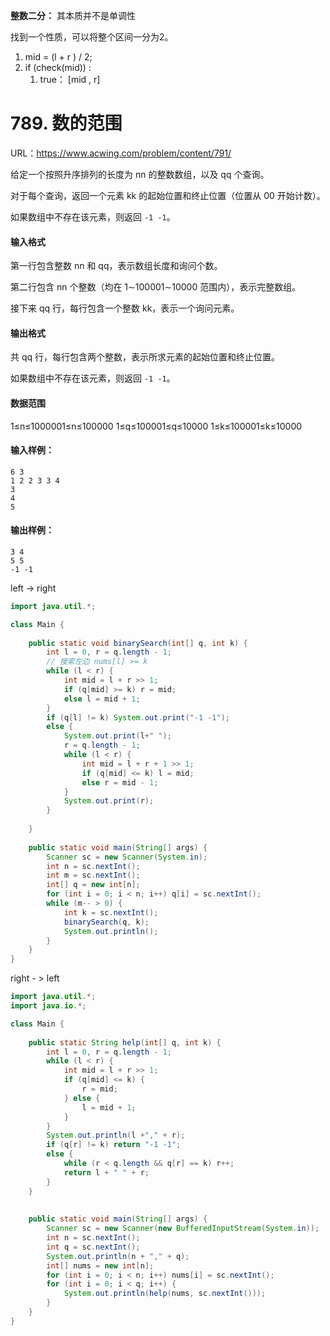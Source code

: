 **整数二分：** 其本质并不是单调性

找到一个性质，可以将整个区间一分为2。

1. mid = (l + r ) / 2;
2. if (check(mid)) :
   1. true： [mid , r]

# 789. 数的范围

URL：https://www.acwing.com/problem/content/791/

给定一个按照升序排列的长度为 nn 的整数数组，以及 qq 个查询。

对于每个查询，返回一个元素 kk 的起始位置和终止位置（位置从 00 开始计数）。

如果数组中不存在该元素，则返回 `-1 -1`。

#### 输入格式

第一行包含整数 nn 和 qq，表示数组长度和询问个数。

第二行包含 nn 个整数（均在 1∼100001∼10000 范围内），表示完整数组。

接下来 qq 行，每行包含一个整数 kk，表示一个询问元素。

#### 输出格式

共 qq 行，每行包含两个整数，表示所求元素的起始位置和终止位置。

如果数组中不存在该元素，则返回 `-1 -1`。

#### 数据范围

1≤n≤1000001≤n≤100000
1≤q≤100001≤q≤10000
1≤k≤100001≤k≤10000

#### 输入样例：

```
6 3
1 2 2 3 3 4
3
4
5
```

#### 输出样例：

```
3 4
5 5
-1 -1
```

left -> right

```java
import java.util.*;

class Main {
    
    public static void binarySearch(int[] q, int k) {
        int l = 0, r = q.length - 1;
        // 搜索左边 nums[l] >= k
        while (l < r) {
            int mid = l + r >> 1;
            if (q[mid] >= k) r = mid;
            else l = mid + 1;
        }
        if (q[l] != k) System.out.print("-1 -1");
        else {
            System.out.print(l+" ");
            r = q.length - 1;
            while (l < r) {
                int mid = l + r + 1 >> 1;
                if (q[mid] <= k) l = mid;
                else r = mid - 1;
            }
            System.out.print(r);
        }
   
    }
    
    public static void main(String[] args) {
        Scanner sc = new Scanner(System.in);
        int n = sc.nextInt();
        int m = sc.nextInt();
        int[] q = new int[n];
        for (int i = 0; i < n; i++) q[i] = sc.nextInt();
        while (m-- > 0) {
            int k = sc.nextInt();
            binarySearch(q, k);
            System.out.println();
        }
    }
}
```

right - > left

```java
import java.util.*;
import java.io.*;

class Main {
    
    public static String help(int[] q, int k) {
        int l = 0, r = q.length - 1;
        while (l < r) {
            int mid = l + r >> 1;
            if (q[mid] <= k) {
                r = mid;
            } else {
                l = mid + 1;
            }
        }
        System.out.println(l +"," + r);
        if (q[r] != k) return "-1 -1";
        else {
            while (r < q.length && q[r] == k) r++;
            return l + " " + r;
        }
    }
        
    
    public static void main(String[] args) {
        Scanner sc = new Scanner(new BufferedInputStream(System.in));
        int n = sc.nextInt();
        int q = sc.nextInt();
        System.out.println(n + "," + q);
        int[] nums = new int[n];
        for (int i = 0; i < n; i++) nums[i] = sc.nextInt();
        for (int i = 0; i < q; i++) {
            System.out.println(help(nums, sc.nextInt()));
        }
    }
}
```

